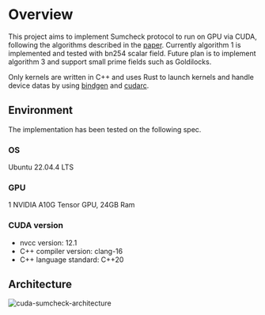 # Overview

This project aims to implement Sumcheck protocol to run on GPU via CUDA, following the algorithms described in the [paper](https://eprint.iacr.org/2024/1046.pdf).
Currently algorithm 1 is implemented and tested with bn254 scalar field. Future plan is to implement algorithm 3 and support small prime fields such as Goldilocks.

Only kernels are written in C++ and uses Rust to launch kernels and handle device datas by using [bindgen](https://github.com/rust-lang/rust-bindgen) and [cudarc](https://github.com/coreylowman/cudarc).

## Environment

The implementation has been tested on the following spec.

### OS

Ubuntu 22.04.4 LTS

### GPU

1 NVIDIA A10G Tensor GPU, 24GB Ram

### CUDA version

- nvcc version: 12.1
- C++ compiler version: clang-16
- C++ language standard: C++20

## Architecture

![cuda-sumcheck-architecture](https://github.com/pseXperiments/cuda-sumcheck/assets/59155248/d288b9d3-4fbd-4789-ba4b-de684efc3f4f)
